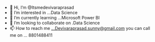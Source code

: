 - 👋 Hi, I’m @Itsmedevivaraprasad
- 👀 I’m interested in ...Data Science
- 🌱 I’m currently learning ...Microsoft Power BI
- 💞️ I’m looking to collaborate on .Data Science
- 📫 How to reach me ...Devivaraprasad.sunny@gmail.com
you can call me on ... 8801488411
<!---
Itsmedevivaraprasad/Itsmedevivaraprasad is a ✨ special ✨ repository because its `README.md` (this file) appears on your GitHub profile.
You can click the Preview link to take a look at your changes.
--->
